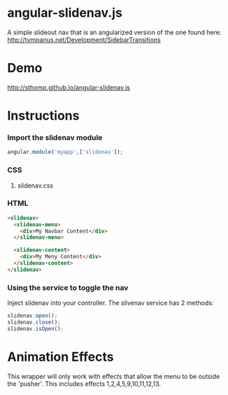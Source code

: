 angular-slidenav.js
===================

A simple slideout nav that is an angularized version of the one found here: http://tympanus.net/Development/SidebarTransitions

Demo
====

http://sthomp.github.io/angular-slidenav.js

Instructions
============

### Import the slidenav module

```javascript
angular.module('myapp',['slidenav']);
```

### CSS

1. slidenav.css

### HTML

```html
<slidenav>
  <slidenav-menu>
    <div>My Navbar Content</div>
  </slidenav-menu>

  <slidenav-content>
    <div>My Meny Content</div>
  </slidenav-content>
</slidenav>
```

### Using the service to toggle the nav

Inject slidenav into your controller. The slivenav service has 2 methods:

```javascript
slidenav.open();
slidenav.close();
slidenav.isOpen();
```

Animation Effects
=================

This wrapper will only work with effects that allow the menu to be outside the 'pusher'. This includes effects 1,2,4,5,9,10,11,12,13.
